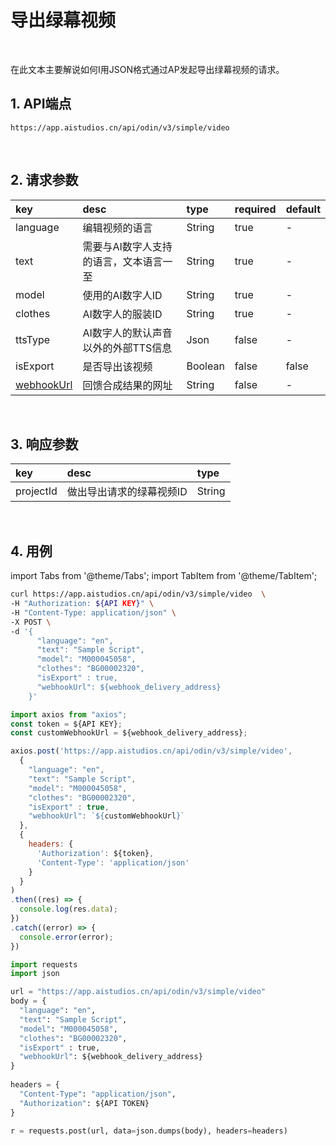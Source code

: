 # 导出绿幕视频

<br/>

在此文本主要解说如何I用JSON格式通过AP发起导出绿幕视频的请求。

## 1. API端点

```http
https://app.aistudios.cn/api/odin/v3/simple/video
```

<br/>

## 2. 请求参数

|key|desc|type|required|default|
|:---|:---|:---|:---|:---|
|language|编辑视频的语言|String|true|-|
|text|需要与AI数字人支持的语言，文本语言一至|String|true|-|
|model|使用的AI数字人ID|String|true|-|
|clothes|AI数字人的服装ID|String|true|-|
|ttsType|AI数字人的默认声音以外的外部TTS信息|Json|false|-|
|isExport|是否导出该视频|Boolean|false|false|
|[webhookUrl](../reference/webhook)|回馈合成结果的网址|String|false|-|


<br/>

## 3. 响应参数

|key|desc|type|
|:---|:---|:---|
|projectId|做出导出请求的绿幕视频ID|String|

<br/>


## 4. 用例

import Tabs from '@theme/Tabs';
import TabItem from '@theme/TabItem';

<Tabs>
<TabItem value="curl" label="cURL">

```bash
curl https://app.aistudios.cn/api/odin/v3/simple/video  \
-H "Authorization: ${API KEY}" \
-H "Content-Type: application/json" \
-X POST \
-d '{
      "language": "en",
      "text": "Sample Script",
      "model": "M000045058",
      "clothes": "BG00002320",
      "isExport" : true,
      "webhookUrl": ${webhook_delivery_address}
    }'
```

</TabItem>
<TabItem value="js" label="Node.js">

```js
import axios from "axios"; 
const token = ${API KEY};
const customWebhookUrl = ${webhook_delivery_address};

axios.post('https://app.aistudios.cn/api/odin/v3/simple/video', 
  {
    "language": "en",
    "text": "Sample Script",
    "model": "M000045058",
    "clothes": "BG00002320",
    "isExport" : true,
    "webhookUrl": `${customWebhookUrl}`
  }, 
  {
    headers: {
      'Authorization': ${token},
      'Content-Type': 'application/json'
    }
  }
)
.then((res) => {
  console.log(res.data);
})
.catch((error) => {
  console.error(error);
})
```

</TabItem>
<TabItem value="py" label="Python">

```py
import requests
import json

url = "https://app.aistudios.cn/api/odin/v3/simple/video"
body = {
  "language": "en",
  "text": "Sample Script",
  "model": "M000045058",
  "clothes": "BG00002320",
  "isExport" : true,
  "webhookUrl": ${webhook_delivery_address}
}
    
headers = {
  "Content-Type": "application/json",
  "Authorization": ${API TOKEN}
}

r = requests.post(url, data=json.dumps(body), headers=headers)
```

</TabItem>
</Tabs>
